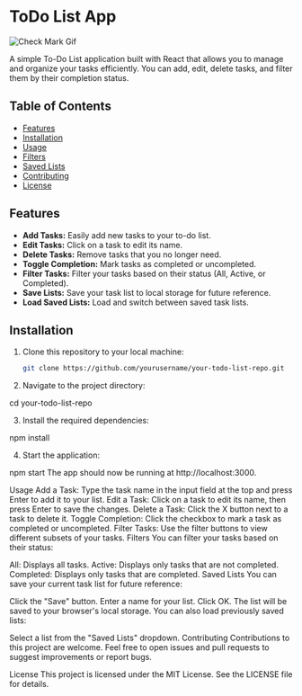 # ToDo List App

![Check Mark Gif](./static/verified.gif)

A simple To-Do List application built with React that allows you to manage and organize your tasks efficiently. You can add, edit, delete tasks, and filter them by their completion status.

## Table of Contents

- [Features](#features)
- [Installation](#installation)
- [Usage](#usage)
- [Filters](#filters)
- [Saved Lists](#saved-lists)
- [Contributing](#contributing)
- [License](#license)

## Features

- **Add Tasks:** Easily add new tasks to your to-do list.
- **Edit Tasks:** Click on a task to edit its name.
- **Delete Tasks:** Remove tasks that you no longer need.
- **Toggle Completion:** Mark tasks as completed or uncompleted.
- **Filter Tasks:** Filter your tasks based on their status (All, Active, or Completed).
- **Save Lists:** Save your task list to local storage for future reference.
- **Load Saved Lists:** Load and switch between saved task lists.

## Installation

1. Clone this repository to your local machine:

   ```bash
   git clone https://github.com/yourusername/your-todo-list-repo.git

2. Navigate to the project directory:

cd your-todo-list-repo

3. Install the required dependencies:

npm install

4. Start the application:

npm start
The app should now be running at http://localhost:3000.

Usage
Add a Task: Type the task name in the input field at the top and press Enter to add it to your list.
Edit a Task: Click on a task to edit its name, then press Enter to save the changes.
Delete a Task: Click the X button next to a task to delete it.
Toggle Completion: Click the checkbox to mark a task as completed or uncompleted.
Filter Tasks: Use the filter buttons to view different subsets of your tasks.
Filters
You can filter your tasks based on their status:

All: Displays all tasks.
Active: Displays only tasks that are not completed.
Completed: Displays only tasks that are completed.
Saved Lists
You can save your current task list for future reference:

Click the "Save" button.
Enter a name for your list.
Click OK.
The list will be saved to your browser's local storage.
You can also load previously saved lists:

Select a list from the "Saved Lists" dropdown.
Contributing
Contributions to this project are welcome. Feel free to open issues and pull requests to suggest improvements or report bugs.

License
This project is licensed under the MIT License. See the LICENSE file for details.
